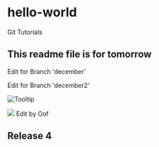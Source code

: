 # hello-world
Git Tutorials

## This readme file is for tomorrow
Edit for Branch 'december'

Edit for Branch 'december2'

![](http://goodesign.in.th/Images/logo_main.png "Tooltip")

![](http://us.123rf.com/450wm/deniskolt/deniskolt1510/deniskolt151000011/47523659-%C3%83%20rvore-de-apple-com-ma%C3%83%C2%A7%C3%83%C2%A3-vermelha-isolada-no-fundo-branco.-ilustra%C3%83%C2%A7%C3%83%C2%A3o-vetorial.jpg?ver=12) Edit by Oof

## Release 4
